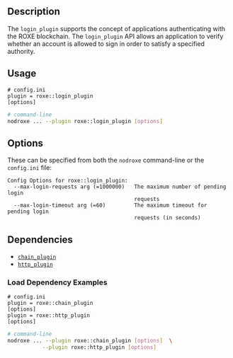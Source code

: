 ## Description

The `login_plugin` supports the concept of applications authenticating with the ROXE blockchain. The `login_plugin` API allows an application to verify whether an account is allowed to sign in order to satisfy a specified authority.

## Usage

```console
# config.ini
plugin = roxe::login_plugin
[options]
```
```sh
# command-line
nodroxe ... --plugin roxe::login_plugin [options]
```

## Options

These can be specified from both the `nodroxe` command-line or the `config.ini` file:

```console
Config Options for roxe::login_plugin:
  --max-login-requests arg (=1000000)   The maximum number of pending login 
                                        requests
  --max-login-timeout arg (=60)         The maximum timeout for pending login 
                                        requests (in seconds)
```

## Dependencies

* [`chain_plugin`](../chain_plugin/index.md)
* [`http_plugin`](../http_plugin/index.md)

### Load Dependency Examples

```console
# config.ini
plugin = roxe::chain_plugin
[options]
plugin = roxe::http_plugin 
[options]
```
```sh
# command-line
nodroxe ... --plugin roxe::chain_plugin [options]  \
           --plugin roxe::http_plugin [options]
```
